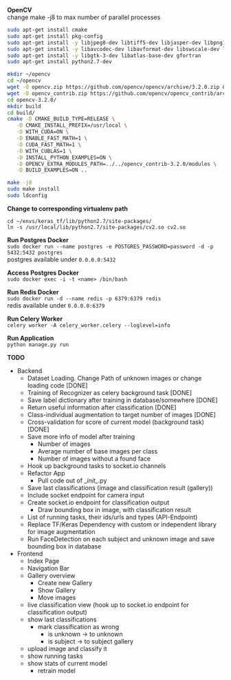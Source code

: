 __OpenCV__  
change make -j8 to max number of parallel processes
```bash
sudo apt-get install cmake
sudo apt-get install pkg-config
sudo apt-get install -y libjpeg8-dev libtiff5-dev libjasper-dev libpng12-dev
sudo apt-get install -y libavcodec-dev libavformat-dev libswscale-dev libv4l-dev libxvidcore-dev libx264-dev
sudo apt-get install -y libgtk-3-dev libatlas-base-dev gfortran
sudo apt-get install python2.7-dev

mkdir ~/opencv
cd ~/opencv
wget -O opencv.zip https://github.com/opencv/opencv/archive/3.2.0.zip && unzip opencv.zip
wget -O opencv_contrib.zip https://github.com/opencv/opencv_contrib/archive/3.2.0.zip && unzip opencv_contrib.zip
cd opencv-3.2.0/
mkdir build
cd build/
cmake -D CMAKE_BUILD_TYPE=RELEASE \
   -D CMAKE_INSTALL_PREFIX=/usr/local \
   -D WITH_CUDA=ON \
   -D ENABLE_FAST_MATH=1 \
   -D CUDA_FAST_MATH=1 \
   -D WITH_CUBLAS=1 \
   -D INSTALL_PYTHON_EXAMPLES=ON \
   -D OPENCV_EXTRA_MODULES_PATH=../../opencv_contrib-3.2.0/modules \
   -D BUILD_EXAMPLES=ON ..

make -j8
sudo make install
sudo ldconfig
```
__Change to corresponding virtualenv path__ 
```
cd ~/envs/keras_tf/lib/python2.7/site-packages/
ln -s /usr/local/lib/python2.7/site-packages/cv2.so cv2.so
```
**Run Postgres Docker**  
`sudo docker run --name postgres -e POSTGRES_PASSWORD=password -d -p 5432:5432 postgres`  
postgres available under `0.0.0.0:5432`

**Access Postgres Docker**  
`sudo docker exec -i -t <name> /bin/bash`

**Run Redis Docker**  
`sudo docker run -d --name redis -p 6379:6379 redis`  
redis available under `0.0.0.0:6379`

**Run Celery Worker**  
`celery worker -A celery_worker.celery --loglevel=info`

**Run Application**  
`python manage.py run`


**TODO**
- Backend
    - Dataset Loading. Change Path of unknown images or change loading code [DONE]
    - Training of Recognizer as celery background task [DONE]
    - Save label dictionary after training in database/somewhere [DONE]
    - Return useful information after classification [DONE]
    - Class-individual augmentation to target number of images [DONE]
    - Cross-validation for score of current model (background task) [DONE]
    - Save more info of model after training
        - Number of images 
        - Average number of base images per class
        - Number of images without a found face
    - Hook up background tasks to socket.io channels
    - Refactor App
        - Pull code out of \__init\__.py
    - Save last classifications (image and classification result (gallery))
    - Include socket endpoint for camera input
    - Create socket.io endpoint for classification output
        - Draw bounding box in image, with classification result
    - List of running tasks, their ids/urls and types (API-Endpoint)
    - Replace TF/Keras Dependency with custom or independent library for image augmentation
    - Run FaceDetection on each subject and unknown image and save bounding box in database
- Frontend
    - Index Page
    - Navigation Bar
    - Gallery overview
        - Create new Gallery
        - Show Gallery
        - Move images 
    - live classification view (hook up to socket.io endpoint for classification output)
    - show last classifications
        - mark classification as wrong
            - is unknown -> to unknown
            - is subject -> to subject gallery
    - upload image and classify it
    - show running tasks
    - show stats of current model
        - retrain model
            
            
    